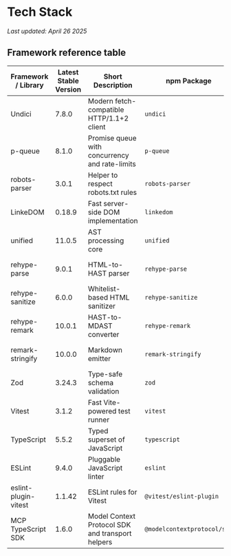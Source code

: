 # Tech Stack
_Last updated: April 26 2025_

## Framework reference table

| Framework / Library | Latest Stable Version | Short Description | npm Package | Installed | GitHub | Docs |
| --- | --- | --- | --- | --- | --- | --- |
| Undici | 7.8.0 | Modern fetch-compatible HTTP/1.1+2 client | `undici` | ✅ | nodejs/undici | <https://undici.nodejs.org>  ([nodejs/undici: An HTTP/1.1 client, written from scratch for Node.js](https://github.com/nodejs/undici?utm_source=chatgpt.com)) |
| p-queue | 8.1.0 | Promise queue with concurrency and rate-limits | `p-queue` | ✅ | sindresorhus/p-queue | <https://github.com/sindresorhus/p-queue#readme>  ([sindresorhus/p-queue: Promise queue with concurrency control](https://github.com/sindresorhus/p-queue?utm_source=chatgpt.com)) |
| robots-parser | 3.0.1 | Helper to respect robots.txt rules | `robots-parser` | ✅ | samclarke/robots-parser | <https://github.com/samclarke/robots-parser#readme>  ([NodeJS robots.txt parser with support for wildcard (*) matching.](https://github.com/samclarke/robots-parser?utm_source=chatgpt.com)) |
| LinkeDOM | 0.18.9 | Fast server-side DOM implementation | `linkedom` | ✅ | WebReflection/linkedom | <https://github.com/WebReflection/linkedom#readme>  ([WebReflection/linkedom: A triple-linked lists based DOM ... - GitHub](https://github.com/WebReflection/linkedom?utm_source=chatgpt.com)) |
| unified | 11.0.5 | AST processing core | `unified` | ✅ | unifiedjs/unified | <https://unifiedjs.com>  ([unifiedjs/unified: Parse, inspect, transform, and serialize content with ...](https://github.com/unifiedjs/unified?utm_source=chatgpt.com)) |
| rehype-parse | 9.0.1 | HTML-to-HAST parser | `rehype-parse` | ✅ | rehypejs/rehype | <https://github.com/rehypejs/rehype/tree/main/packages/rehype-parse#readme>  ([rehypejs/rehype: HTML processor powered by plugins part ... - GitHub](https://github.com/rehypejs/rehype?utm_source=chatgpt.com)) |
| rehype-sanitize | 6.0.0 | Whitelist-based HTML sanitizer | `rehype-sanitize` | ✅ | rehypejs/rehype-sanitize | <https://github.com/rehypejs/rehype-sanitize#readme>  ([rehypejs/rehype-sanitize: plugin to sanitize HTML - GitHub](https://github.com/rehypejs/rehype-sanitize?utm_source=chatgpt.com)) |
| rehype-remark | 10.0.1 | HAST-to-MDAST converter | `rehype-remark` | ✅ | rehypejs/rehype-remark | <https://github.com/rehypejs/rehype-remark#readme>  ([rehypejs/rehype-remark: plugin to transform from HTML ... - GitHub](https://github.com/rehypejs/rehype-remark?utm_source=chatgpt.com)) |
| remark-stringify | 10.0.0 | Markdown emitter | `remark-stringify` | ✅ | remarkjs/remark | <https://github.com/remarkjs/remark/tree/main/packages/remark-stringify#readme>  ([remark/packages/remark-stringify/readme.md at main - GitHub](https://github.com/remarkjs/remark/blob/main/packages/remark-stringify/readme.md?utm_source=chatgpt.com)) |
| Zod | 3.24.3 | Type-safe schema validation | `zod` | ✅ | colinhacks/zod | <https://zod.dev>  ([colinhacks/zod: TypeScript-first schema validation with ... - GitHub](https://github.com/colinhacks/zod?utm_source=chatgpt.com)) |
| Vitest | 3.1.2 | Fast Vite-powered test runner | `vitest` | ✅ | vitest-dev/vitest | <https://vitest.dev>  ([vitest-dev/vitest: Next generation testing framework powered by Vite.](https://github.com/vitest-dev/vitest?utm_source=chatgpt.com)) |
| TypeScript | 5.5.2 | Typed superset of JavaScript | `typescript` | ✅ | microsoft/TypeScript | <https://www.typescriptlang.org>  ([TypeScript is a superset of JavaScript that compiles to ... - GitHub](https://github.com/microsoft/TypeScript?utm_source=chatgpt.com)) |
| ESLint | 9.4.0 | Pluggable JavaScript linter | `eslint` | ✅ | eslint/eslint | <https://eslint.org>  ([eslint/eslint: Find and fix problems in your JavaScript code. - GitHub](https://github.com/eslint/eslint?utm_source=chatgpt.com)) |
| eslint-plugin-vitest | 1.1.42 | ESLint rules for Vitest | `@vitest/eslint-plugin` | ✅ | vitest-dev/eslint-plugin-vitest | <https://github.com/vitest-dev/eslint-plugin-vitest#readme>  ([eslint plugin for vitest - GitHub](https://github.com/vitest-dev/eslint-plugin-vitest?utm_source=chatgpt.com)) |
| MCP TypeScript SDK | 1.6.0 | Model Context Protocol SDK and transport helpers | `@modelcontextprotocol/sdk` | ✅ | modelcontextprotocol/typescript-sdk | <https://github.com/modelcontextprotocol/typescript-sdk#readme>  ([The official Typescript SDK for Model Context Protocol servers and ...](https://github.com/modelcontextprotocol/typescript-sdk?utm_source=chatgpt.com)) |
